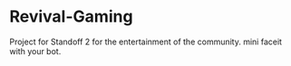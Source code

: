 # Revival-Gaming
Project for Standoff 2 for the entertainment of the community. mini faceit with your bot.
